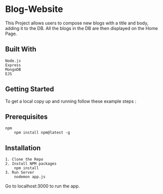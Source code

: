 # Blog-Website

This Project allows users to compose new blogs with a title and body, adding it to the DB. All the blogs in the DB are then displayed on the Home Page.

## Built With
    Node.js
    Express
    MongoDB
    EJS
    
## Getting Started
To get a local copy up and running follow these example steps :

## Prerequisites
    npm
        npm install npm@latest -g
        
## Installation
    1. Clone the Repo
    2. Install NPM packages
        npm install
    3. Run Server
        nodemon app.js

Go to localhost:3000 to run the app.
